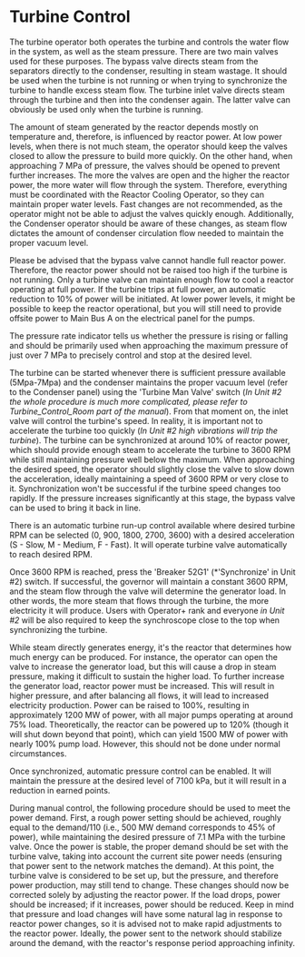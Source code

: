 # Turbine Control

The turbine operator both operates the turbine and controls the water flow in the system, as well as the steam pressure. There are two main valves used for these purposes. The bypass valve directs steam from the separators directly to the condenser, resulting in steam wastage. It should be used when the turbine is not running or when trying to synchronize the turbine to handle excess steam flow. The turbine inlet valve directs steam through the turbine and then into the condenser again. The latter valve can obviously be used only when the turbine is running.

The amount of steam generated by the reactor depends mostly on temperature and, therefore, is influenced by reactor power. At low power levels, when there is not much steam, the operator should keep the valves closed to allow the pressure to build more quickly. On the other hand, when approaching 7 MPa of pressure, the valves should be opened to prevent further increases. The more the valves are open and the higher the reactor power, the more water will flow through the system. Therefore, everything must be coordinated with the Reactor Cooling Operator, so they can maintain proper water levels. Fast changes are not recommended, as the operator might not be able to adjust the valves quickly enough. Additionally, the Condenser operator should be aware of these changes, as steam flow dictates the amount of condenser circulation flow needed to maintain the proper vacuum level.

Please be advised that the bypass valve cannot handle full reactor power. Therefore, the reactor power should not be raised too high if the turbine is not running. Only a turbine valve can maintain enough flow to cool a reactor operating at full power. If the turbine trips at full power, an automatic reduction to 10% of power will be initiated. At lower power levels, it might be possible to keep the reactor operational, but you will still need to provide offsite power to Main Bus A on the electrical panel for the pumps.

The pressure rate indicator tells us whether the pressure is rising or falling and should be primarily used when approaching the maximum pressure of just over 7 MPa to precisely control and stop at the desired level.

The turbine can be started whenever there is sufficient pressure available (5Mpa-7Mpa) and the condenser maintains the proper vacuum level (refer to the Condenser panel) using the 'Turbine Man Valve' switch (*In Unit #2 the whole procedure is much more complicated, please refer to Turbine_Control_Room part of the manual*). From that moment on, the inlet valve will control the turbine's speed. In reality, it is important not to accelerate the turbine too quickly (*In Unit #2 high vibrations will trip the turbine*). The turbine can be synchronized at around 10% of reactor power, which should provide enough steam to accelerate the turbine to 3600 RPM while still maintaining pressure well below the maximum. When approaching the desired speed, the operator should slightly close the valve to slow down the acceleration, ideally maintaining a speed of 3600 RPM or very close to it. Synchronization won't be successful if the turbine speed changes too rapidly. If the pressure increases significantly at this stage, the bypass valve can be used to bring it back in line.

There is an automatic turbine run-up control available where desired turbine RPM can be selected (0, 900, 1800, 2700, 3600) with a desired acceleration (S - Slow, M - Medium, F - Fast). It will operate turbine valve automatically to reach desired RPM.

Once 3600 RPM is reached, press the 'Breaker 52G1' (*'Synchronize' in Unit #2) switch. If successful, the governor will maintain a constant 3600 RPM, and the steam flow through the valve will determine the generator load. In other words, the more steam that flows through the turbine, the more electricity it will produce. Users with Operator+ rank and everyone *in Unit #2* will be also required to keep the synchroscope close to the top when synchronizing the turbine.

While steam directly generates energy, it's the reactor that determines how much energy can be produced. For instance, the operator can open the valve to increase the generator load, but this will cause a drop in steam pressure, making it difficult to sustain the higher load. To further increase the generator load, reactor power must be increased. This will result in higher pressure, and after balancing all flows, it will lead to increased electricity production. Power can be raised to 100%, resulting in approximately 1200 MW of power, with all major pumps operating at around 75% load. Theoretically, the reactor can be powered up to 120% (though it will shut down beyond that point), which can yield 1500 MW of power with nearly 100% pump load. However, this should not be done under normal circumstances.

Once synchronized, automatic pressure control can be enabled. It will maintain the pressure at the desired level of 7100 kPa, but it will result in a reduction in earned points.

During manual control, the following procedure should be used to meet the power demand. First, a rough power setting should be achieved, roughly equal to the demand/110 (i.e., 500 MW demand corresponds to 45% of power), while maintaining the desired pressure of 7.1 MPa with the turbine valve. Once the power is stable, the proper demand should be set with the turbine valve, taking into account the current site power needs (ensuring that power sent to the network matches the demand). At this point, the turbine valve is considered to be set up, but the pressure, and therefore power production, may still tend to change. These changes should now be corrected solely by adjusting the reactor power. If the load drops, power should be increased; if it increases, power should be reduced. Keep in mind that pressure and load changes will have some natural lag in response to reactor power changes, so it is advised not to make rapid adjustments to the reactor power. Ideally, the power sent to the network should stabilize around the demand, with the reactor's response period approaching infinity.
